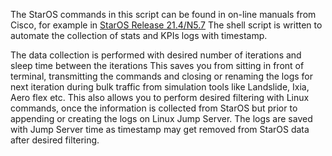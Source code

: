 The StarOS commands in this script can be found in on-line manuals from Cisco, for example in [StarOS Release 21.4/N5.7](https://www.cisco.com/c/en/us/td/docs/wireless/asr_5000/21-4_N5-7/RCR/21-4-N5-7-Change-Reference/21-4-N5-7-Change-Reference_chapter_01000011.html)
The shell script is written to automate the collection of stats and KPIs logs with timestamp. 

The data collection is performed with desired number of iterations and sleep time between the iterations
This saves you from sitting in front of terminal, transmitting the commands and closing or renaming the logs for next iteration 
during bulk traffic from simulation tools like Landslide, Ixia, Aero flex etc.
This also allows you to perform desired filtering with Linux commands, once the information is collected from StarOS but prior to 
appending or creating the logs on Linux Jump Server.
The logs are saved with Jump Server time as timestamp may get removed from StarOS data after desired filtering.
